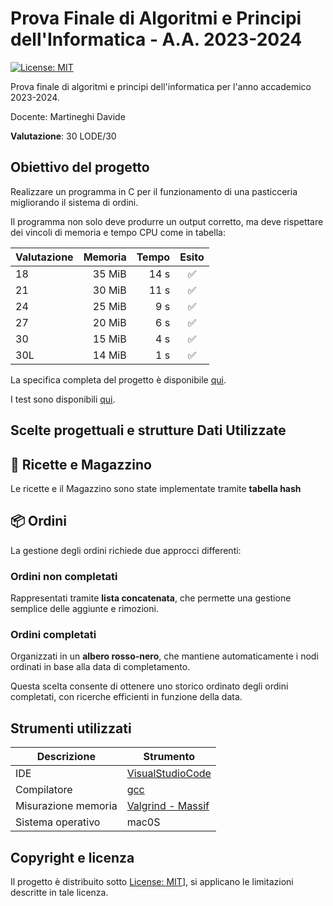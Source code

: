 # Prova Finale di Algoritmi e Principi dell'Informatica - A.A. 2023-2024

[![License: MIT](https://img.shields.io/badge/License-MIT-yellow.svg)](https://github.com/emirvelicanin/progetto-API-2024/blob/main/LICENSE)

Prova finale di algoritmi e principi dell'informatica per l'anno accademico 2023-2024.

Docente: Martineghi Davide

**Valutazione**: 30 LODE/30

## Obiettivo del progetto

Realizzare un programma in C per il funzionamento di una pasticceria migliorando il sistema di ordini.

Il programma non solo deve produrre un output corretto, ma deve rispettare dei vincoli di memoria e tempo CPU come in tabella:

| Valutazione | Memoria | Tempo |       Esito        |
|-------------|--------:|------:|:------------------:|
| 18          | 35  MiB | 14 s  | :white_check_mark: |
| 21          | 30  MiB | 11 s  | :white_check_mark: |
| 24          | 25  MiB |  9 s  | :white_check_mark: |
| 27          | 20  MiB |  6 s  | :white_check_mark: |
| 30          | 15  MiB |  4 s  | :white_check_mark: |
| 30L         | 14  MiB |  1 s  | :white_check_mark: |


La specifica completa del progetto è disponibile [qui](https://github.com/emirvelicanin/progetto-API-2024/blob/main/Documents/specifica.pdf).

I test sono disponibili [qui](https://github.com/emirvelicanin/progetto-API-2024/blob/main/test_cases.zip).

## Scelte progettuali e strutture Dati Utilizzate

## 🍰 Ricette e Magazzino
Le ricette e il Magazzino  sono state implementate tramite **tabella hash**

## 📦 Ordini
La gestione degli ordini richiede due approcci differenti:

### Ordini non completati
Rappresentati tramite **lista concatenata**, che permette una gestione semplice delle aggiunte e rimozioni.  

### Ordini completati
Organizzati in un **albero rosso-nero**, che mantiene automaticamente i nodi ordinati in base alla data di completamento.  

Questa scelta consente di ottenere uno storico ordinato degli ordini completati, con ricerche efficienti in funzione della data.

## Strumenti utilizzati

| Descrizione         | Strumento                                         |
|---------------------|---------------------------------------------------|
| IDE                 | [VisualStudioCode](https://code.visualstudio.com/)|
| Compilatore         | [gcc](https://gcc.gnu.org/)                       |
| Misurazione memoria | [Valgrind - Massif](https://valgrind.org/)        |    
| Sistema operativo   | mac0S                                             |

## Copyright e licenza

Il progetto è distribuito sotto [License: MIT](https://github.com/emirvelicanin/progetto-API-2024/blob/main/LICENSE)], si applicano le limitazioni descritte in tale licenza.

